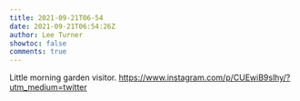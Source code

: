 ```yaml
---
title: 2021-09-21T06-54
date: 2021-09-21T06:54:26Z
author: Lee Turner
showtoc: false
comments: true
---
```


Little morning garden visitor. https://www.instagram.com/p/CUEwiB9slhy/?utm_medium=twitter

